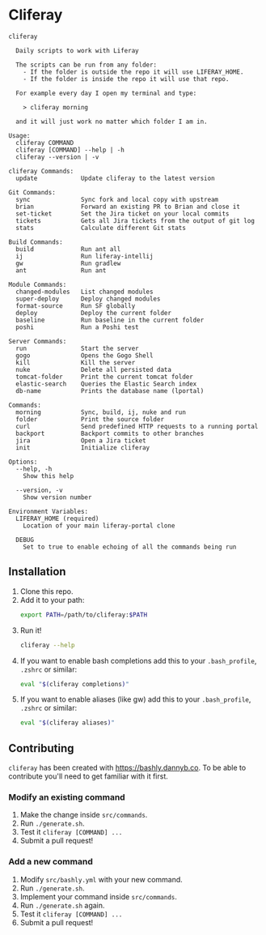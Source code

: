 # Cliferay

```
cliferay

  Daily scripts to work with Liferay
  
  The scripts can be run from any folder:
    - If the folder is outside the repo it will use LIFERAY_HOME.
    - If the folder is inside the repo it will use that repo. 
    
  For example every day I open my terminal and type:
  
    > cliferay morning
  
  and it will just work no matter which folder I am in.

Usage:
  cliferay COMMAND
  cliferay [COMMAND] --help | -h
  cliferay --version | -v

cliferay Commands:
  update            Update cliferay to the latest version

Git Commands:
  sync              Sync fork and local copy with upstream
  brian             Forward an existing PR to Brian and close it
  set-ticket        Set the Jira ticket on your local commits
  tickets           Gets all Jira tickets from the output of git log
  stats             Calculate different Git stats

Build Commands:
  build             Run ant all
  ij                Run liferay-intellij
  gw                Run gradlew
  ant               Run ant

Module Commands:
  changed-modules   List changed modules
  super-deploy      Deploy changed modules
  format-source     Run SF globally
  deploy            Deploy the current folder
  baseline          Run baseline in the current folder
  poshi             Run a Poshi test

Server Commands:
  run               Start the server
  gogo              Opens the Gogo Shell
  kill              Kill the server
  nuke              Delete all persisted data
  tomcat-folder     Print the current tomcat folder
  elastic-search    Queries the Elastic Search index
  db-name           Prints the database name (lportal)

Commands:
  morning           Sync, build, ij, nuke and run
  folder            Print the source folder
  curl              Send predefined HTTP requests to a running portal
  backport          Backport commits to other branches
  jira              Open a Jira ticket
  init              Initialize cliferay

Options:
  --help, -h
    Show this help

  --version, -v
    Show version number

Environment Variables:
  LIFERAY_HOME (required)
    Location of your main liferay-portal clone

  DEBUG
    Set to true to enable echoing of all the commands being run
```

## Installation
1. Clone this repo.
2. Add it to your path:
    ```bash
    export PATH=/path/to/cliferay:$PATH
    ```
3. Run it!
    ```bash
    cliferay --help
    ```
4. If you want to enable bash completions add this to your `.bash_profile`, `.zshrc` or similar:
    ```bash
    eval "$(cliferay completions)"
    ```
4. If you want to enable aliases (like gw) add this to your `.bash_profile`, `.zshrc` or similar:
    ```bash
    eval "$(cliferay aliases)"
    ```

## Contributing

`cliferay` has been created with https://bashly.dannyb.co. To be able to contribute you'll need to get familiar with it first.

### Modify an existing command
1. Make the change inside `src/commands`.
2. Run `./generate.sh`.
3. Test it `cliferay [COMMAND] ...`
4. Submit a pull request!

### Add a new command
1. Modify `src/bashly.yml` with your new command.
2. Run `./generate.sh`.
3. Implement your command inside `src/commands`.
4. Run `./generate.sh` again.
5. Test it `cliferay [COMMAND] ...`
6. Submit a pull request!